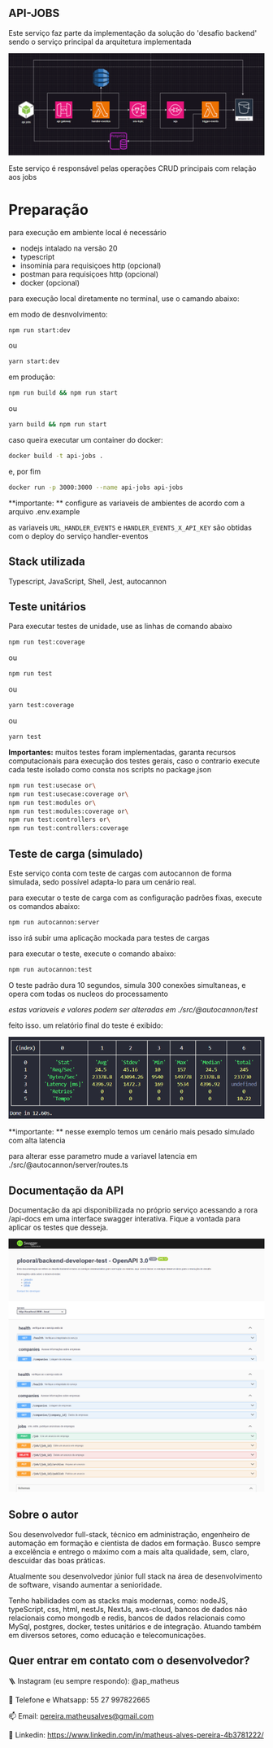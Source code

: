 
## API-JOBS

Este serviço faz parte da implementação da solução do 'desafio backend' sendo o serviço principal da arquitetura implementada

![arquitetura](https://github.com/matheusgit1/backend-developer-test/blob/Matheus_Alves_Pereira/assets/architecture.png)

Este serviço é responsável pelas operações CRUD principais com relação aos jobs


# Preparação

para execução em ambiente local é necessário 

- nodejs intalado na versão 20
- typescript
- insominia para requisiçoes http (opcional)
- postman para requisiçoes http (opcional)
- docker (opcional)

para execução local diretamente no terminal, use o camando abaixo:

em modo de desnvolvimento:

```bash
npm run start:dev
```
ou 

```bash
yarn start:dev
```

em produção:

```bash
npm run build && npm run start
```
ou 

```bash
yarn build && npm run start
```

caso queira executar um container do docker:

```bash
docker build -t api-jobs .
```
e, por fim

```bash
docker run -p 3000:3000 --name api-jobs api-jobs
```


**importante: ** configure as variaveis de ambientes de acordo com a arquivo .env.example

as variaveis ```URL_HANDLER_EVENTS``` e ```HANDLER_EVENTS_X_API_KEY``` são obtidas com o deploy do serviço handler-eventos
## Stack utilizada

Typescript, JavaScript, Shell, Jest, autocannon


## Teste unitários

Para executar testes de unidade, use as linhas de comando abaixo

```bash
npm run test:coverage
```

ou


```bash
npm run test
```

ou

```bash
yarn test:coverage
```

ou


```bash
yarn test

```

**Importantes:** muitos testes foram implementadas, garanta recursos computacionais para execução dos testes gerais, caso o contrario execute cada teste isolado como consta nos scripts no package.json

```bash
npm run test:usecase or\
npm run test:usecase:coverage or\
npm run test:modules or\
npm run test:modules:coverage or\
npm run test:controllers or\
npm run test:controllers:coverage
```


## Teste de carga (simulado)

Este serviço conta com teste de cargas com autocannon de forma simulada, sedo possível adapta-lo para um cenário real.

para executar o teste de carga com as configuração padrões fixas, execute os comandos abaixo:

```bash
npm run autocannon:server
```
isso irá subir uma aplicação mockada para testes de cargas


para executar o teste, execute o comando abaixo:


```bash
npm run autocannon:test
```

O teste padrão dura 10 segundos, simula 300 conexões simultaneas, e opera com todas os nucleos do processamento

*estas variaveis e valores podem ser alteradas em ./src/@autocannon/test*

feito isso. um relatório final do teste é exibido:

![relatório](https://github.com/matheusgit1/backend-developer-test/blob/Matheus_Alves_Pereira/assets/load-test-with-autocannon.png)

**importante: ** nesse exemplo temos um cenário mais pesado simulado com alta latencia

para alterar esse parametro mude a variavel latencia em ./src/@autocannon/server/routes.ts


## Documentação da API

Documentação da api disponibilizada no próprio serviço acessando a rora /api-docs em uma interface swagger interativa. Fique a vontada para aplicar os testes que desseja.

![docs](https://github.com/matheusgit1/backend-developer-test/blob/Matheus_Alves_Pereira/assets/documentation.png)

![docs](https://github.com/matheusgit1/backend-developer-test/blob/Matheus_Alves_Pereira/assets/documentation-2.png)

## Sobre o autor

Sou desenvolvedor full-stack, técnico em administração, engenheiro de automação em formação e cientista de dados em formação. Busco sempre a excelência e entrego o máximo com a mais alta qualidade, sem, claro, descuidar das boas práticas.

Atualmente sou desenvolvedor júnior full stack na área de desenvolvimento de software, visando aumentar a senioridade.

Tenho habilidades com as stacks mais modernas, como: nodeJS, typeScript, css, html, nestJs, NextJs, aws-cloud, bancos de dados não relacionais como mongodb e redis, bancos de dados relacionais como MySql, postgres, docker, testes unitários e de integração. Atuando também em diversos setores, como educação e telecomunicações.



## Quer entrar em contato com o desenvolvedor?


🪜 Instagram (eu sempre respondo): @ap_matheus

📱 Telefone e Whatsapp: 55 27 997822665

📫 Email: pereira.matheusalves@gmail.com

🔗 Linkedin: https://www.linkedin.com/in/matheus-alves-pereira-4b3781222/


